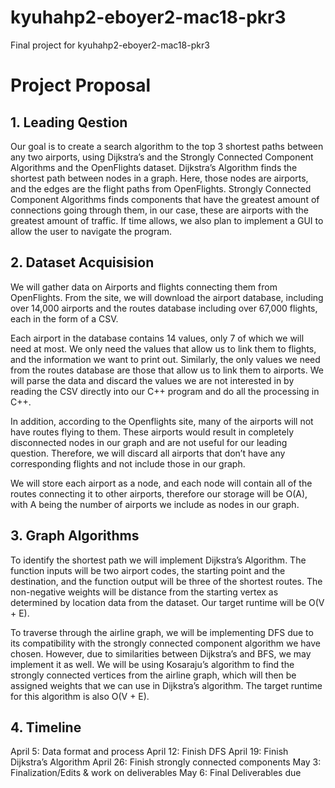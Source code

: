 # kyuhahp2-eboyer2-mac18-pkr3
Final project for kyuhahp2-eboyer2-mac18-pkr3

# Project Proposal

## 1. Leading Qestion
Our goal is to create a search algorithm to the top 3 shortest paths between any two airports, using Dijkstra’s and the Strongly Connected Component Algorithms and the OpenFlights dataset. Dijkstra’s Algorithm finds the shortest path between nodes in a graph. Here, those nodes are airports, and the edges are the flight paths from OpenFlights. Strongly Connected Component Algorithms finds components that have the greatest amount of connections going through them, in our case, these are airports with the greatest amount of traffic. If time allows, we also plan to implement a GUI to allow the user to navigate the program. 

## 2. Dataset Acquisision
We will gather data on Airports and flights connecting them from OpenFlights. From the site, we will download the airport database, including over 14,000 airports and the routes database including over 67,000 flights, each in the form of a CSV.

Each airport in the database contains 14 values, only 7 of which we will need at most. We only need the values that allow us to link them to flights, and the information we want to print out. Similarly, the only values we need from the routes database are those that allow us to link them to airports. We will parse the data and discard the values we are not interested in by reading the CSV directly into our C++ program and do all the processing in C++.

In addition, according to the Openflights site, many of the airports will not have routes flying to them. These airports would result in completely disconnected nodes in our graph and are not useful for our leading question. Therefore, we will discard all airports that don’t have any corresponding flights and not include those in our graph.

We will store each airport as a node, and each node will contain all of the routes connecting it to other airports, therefore our storage will be O(A), with A being the number of airports we include as nodes in our graph.

## 3. Graph Algorithms
To identify the shortest path we will implement Dijkstra’s Algorithm. The function inputs will be two airport codes, the starting point and the destination, and the function output will be three of the shortest routes. The non-negative weights will be distance from the starting vertex as determined by location data from the dataset. Our target runtime will be O(V + E).

To traverse through the airline graph, we will be implementing DFS due to its compatibility with the strongly connected component algorithm we have chosen. However, due to similarities between Dijkstra’s and BFS, we may implement it as well. We will be using Kosaraju’s algorithm to find the strongly connected vertices from the airline graph, which will then be assigned weights that we can use in Dijkstra’s algorithm. The target runtime for this algorithm is also O(V + E).

## 4. Timeline
April 5: Data format and process
April 12: Finish DFS
April 19: Finish Dijkstra’s Algorithm
April 26: Finish strongly connected components
May 3: Finalization/Edits & work on deliverables
May 6: Final Deliverables due
